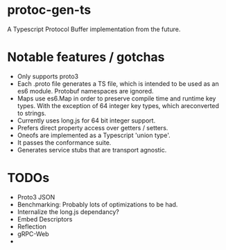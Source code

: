# protoc-gen-ts

A Typescript Protocol Buffer implementation from the future.

# Notable features / gotchas

- Only supports proto3
- Each .proto file generates a TS file, which is intended to be used as an es6
  module. Protobuf namespaces are ignored.
- Maps use es6.Map in order to preserve compile time and runtime key types.
  With the exception of 64 integer key types, which areconverted to strings.
- Currently uses long.js for 64 bit integer support.
- Prefers direct property access over getters / setters.
- Oneofs are implemented as a Typescript 'union type'.
- It passes the conformance suite.
- Generates service stubs that are transport agnostic.

# TODOs

- Proto3 JSON
- Benchmarking: Probably lots of optimizations to be had.
- Internalize the long.js dependancy?
- Embed Descriptors
- Reflection
- gRPC-Web
- 
